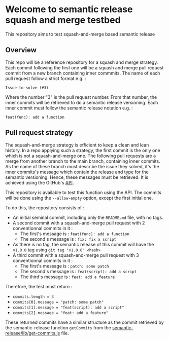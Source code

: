# Welcome to semantic release squash and merge testbed

This repository aims to test squash-and-merge based semantic release


## Overview

This repo will be a reference repository for a squash and merge strategy.
Each commit following the first one will be a squash and merge pull request commit from a new branch containing inner commmits.
The name of each pull request follow a strict format e.g. :

`Issue-to-solve (#3)`

Where the number "3" is the pull request number.
From that number, the inner commits will be retrieved to do a semantic release versioning.
Each inner commit must follow the semantic release notation e.g. :

`feat(func): add a function`

## Pull request strategy

The squash-and-merge strategy is efficient to keep a clean and lean history.
In a repo applying such a strategy, the first commit is the only one which is not a squash-and-merge one.
The following pull requests are a merge from another branch to the main branch, containing inner commits.
As the name of these branch must describe the issue they solved, it's the inner commits's message which contain
the release and type for the semantic versioning.
Hence, these messages must be retrieved. It is achieved using the GitHub's [API](https://docs.github.com/en/rest/pulls/pulls?apiVersion=2022-11-28#list-commits-on-a-pull-request).

This repository is available to test this function using the API.
The commits will be done using the `--allow-empty` option, except the first initial one.

To do this, the repository consists of :
- An initial seminal commit, including only the `README.md` file, with no tags.
- A second commit with a squash-and-merge pull request with 2 conventionnal commits in it :
    - The first's message is : `feat(func): add a function`
    - The second's message is : `fix: fix a script`
- As there is no tag, the semantic release of this commit will have the `v1.0.0` tag using `git tag "v1.0.0" <hash>`
- A third commit with a squash-and-merge pull request with 3 conventionnal commits in it :
    - The first's message is : `patch: some patch`
    - The second's message is : `feat(script): add a script`
    - The third's message is : `feat: add a feature`

Therefore, the test must return :
- `commits.length = 3`
- `commits[0].message = "patch: some patch"`
- `commits[1].message = "feat(script): add a script"`
- `commits[2].message = "feat: add a feature"`

These returned commits have a similar structure as the commit retrieved by the semantic-release function `getCommits` from the 
[semantic-release/lib/get-commits.js](https://github.com/semantic-release/semantic-release/blob/master/lib/get-commits.js) file.